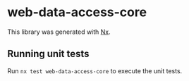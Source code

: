 # web-data-access-core

This library was generated with [Nx](https://nx.dev).

## Running unit tests

Run `nx test web-data-access-core` to execute the unit tests.
